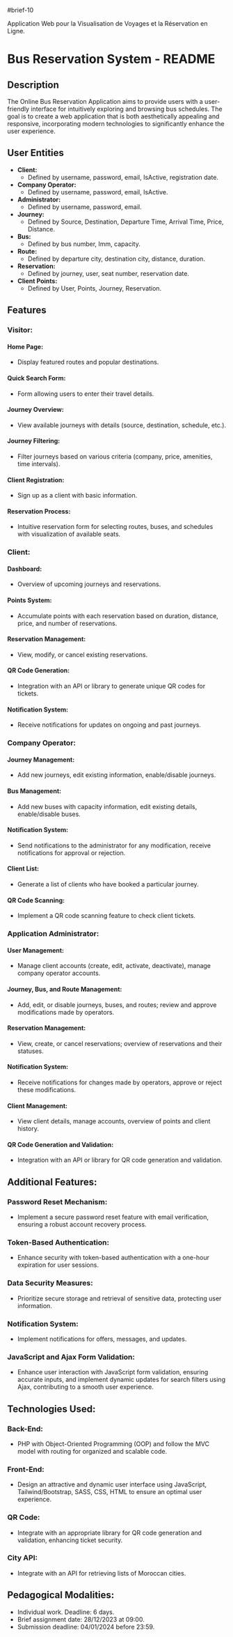 #brief-10

Application Web pour la Visualisation de Voyages et la Réservation en Ligne.

# Bus Reservation System - README

## Description

The Online Bus Reservation Application aims to provide users with a user-friendly interface for intuitively exploring and browsing bus schedules. The goal is to create a web application that is both aesthetically appealing and responsive, incorporating modern technologies to significantly enhance the user experience.

## User Entities

- **Client:**
  - Defined by username, password, email, IsActive, registration date.
- **Company Operator:**
  - Defined by username, password, email, IsActive.
- **Administrator:**
  - Defined by username, password, email.
- **Journey:**
  - Defined by Source, Destination, Departure Time, Arrival Time, Price, Distance.
- **Bus:**
  - Defined by bus number, Imm, capacity.
- **Route:**
  - Defined by departure city, destination city, distance, duration.
- **Reservation:**
  - Defined by journey, user, seat number, reservation date.
- **Client Points:**
  - Defined by User, Points, Journey, Reservation.

## Features

### Visitor:

#### Home Page:

- Display featured routes and popular destinations.

#### Quick Search Form:

- Form allowing users to enter their travel details.

#### Journey Overview:

- View available journeys with details (source, destination, schedule, etc.).

#### Journey Filtering:

- Filter journeys based on various criteria (company, price, amenities, time intervals).

#### Client Registration:

- Sign up as a client with basic information.

#### Reservation Process:

- Intuitive reservation form for selecting routes, buses, and schedules with visualization of available seats.

### Client:

#### Dashboard:

- Overview of upcoming journeys and reservations.

#### Points System:

- Accumulate points with each reservation based on duration, distance, price, and number of reservations.

#### Reservation Management:

- View, modify, or cancel existing reservations.

#### QR Code Generation:

- Integration with an API or library to generate unique QR codes for tickets.

#### Notification System:

- Receive notifications for updates on ongoing and past journeys.

### Company Operator:

#### Journey Management:

- Add new journeys, edit existing information, enable/disable journeys.

#### Bus Management:

- Add new buses with capacity information, edit existing details, enable/disable buses.

#### Notification System:

- Send notifications to the administrator for any modification, receive notifications for approval or rejection.

#### Client List:

- Generate a list of clients who have booked a particular journey.

#### QR Code Scanning:

- Implement a QR code scanning feature to check client tickets.

### Application Administrator:

#### User Management:

- Manage client accounts (create, edit, activate, deactivate), manage company operator accounts.

#### Journey, Bus, and Route Management:

- Add, edit, or disable journeys, buses, and routes; review and approve modifications made by operators.

#### Reservation Management:

- View, create, or cancel reservations; overview of reservations and their statuses.

#### Notification System:

- Receive notifications for changes made by operators, approve or reject these modifications.

#### Client Management:

- View client details, manage accounts, overview of points and client history.

#### QR Code Generation and Validation:

- Integration with an API or library for QR code generation and validation.

## Additional Features:

### Password Reset Mechanism:

- Implement a secure password reset feature with email verification, ensuring a robust account recovery process.

### Token-Based Authentication:

- Enhance security with token-based authentication with a one-hour expiration for user sessions.

### Data Security Measures:

- Prioritize secure storage and retrieval of sensitive data, protecting user information.

### Notification System:

- Implement notifications for offers, messages, and updates.

### JavaScript and Ajax Form Validation:

- Enhance user interaction with JavaScript form validation, ensuring accurate inputs, and implement dynamic updates for search filters using Ajax, contributing to a smooth user experience.

## Technologies Used:

### Back-End:

- PHP with Object-Oriented Programming (OOP) and follow the MVC model with routing for organized and scalable code.

### Front-End:

- Design an attractive and dynamic user interface using JavaScript, Tailwind/Bootstrap, SASS, CSS, HTML to ensure an optimal user experience.

### QR Code:

- Integrate with an appropriate library for QR code generation and validation, enhancing ticket security.

### City API:

- Integrate with an API for retrieving lists of Moroccan cities.

## Pedagogical Modalities:

- Individual work. Deadline: 6 days.
- Brief assignment date: 28/12/2023 at 09:00.
- Submission deadline: 04/01/2024 before 23:59.
